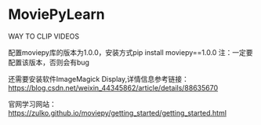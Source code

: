 # MoviePyLearn
WAY TO CLIP VIDEOS

配置moviepy库的版本为1.0.0，安装方式pip install moviepy==1.0.0
注：一定要配置该版本，否则会有bug

还需要安装软件ImageMagick Display,详情信息参考链接：https://blog.csdn.net/weixin_44345862/article/details/88635670

官网学习网站：https://zulko.github.io/moviepy/getting_started/getting_started.html
